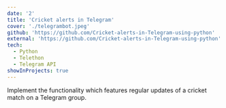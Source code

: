 ```yaml
---
date: '2'
title: 'Cricket alerts in Telegram'
cover: './telegrambot.jpeg'
github: 'https://github.com/Cricket-alerts-in-Telegram-using-python'
external: 'https://github.com/Cricket-alerts-in-Telegram-using-python'
tech:
  - Python
  - Telethon
  - Telegram API
showInProjects: true
---
```


Implement the functionality which features regular updates of a cricket match on a Telegram group.
